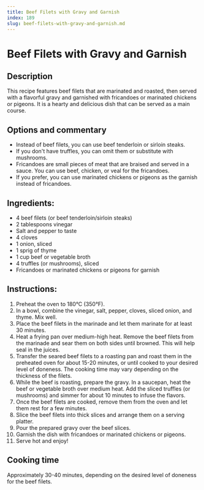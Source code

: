 ```yaml
---
title: Beef Filets with Gravy and Garnish
index: 189
slug: beef-filets-with-gravy-and-garnish.md
---
```


# Beef Filets with Gravy and Garnish

## Description
This recipe features beef filets that are marinated and roasted, then served with a flavorful gravy and garnished with fricandoes or marinated chickens or pigeons. It is a hearty and delicious dish that can be served as a main course.

## Options and commentary
- Instead of beef filets, you can use beef tenderloin or sirloin steaks.
- If you don't have truffles, you can omit them or substitute with mushrooms.
- Fricandoes are small pieces of meat that are braised and served in a sauce. You can use beef, chicken, or veal for the fricandoes.
- If you prefer, you can use marinated chickens or pigeons as the garnish instead of fricandoes.

## Ingredients:
- 4 beef filets (or beef tenderloin/sirloin steaks)
- 2 tablespoons vinegar
- Salt and pepper to taste
- 4 cloves
- 1 onion, sliced
- 1 sprig of thyme
- 1 cup beef or vegetable broth
- 4 truffles (or mushrooms), sliced
- Fricandoes or marinated chickens or pigeons for garnish

## Instructions:
1. Preheat the oven to 180°C (350°F).
2. In a bowl, combine the vinegar, salt, pepper, cloves, sliced onion, and thyme. Mix well.
3. Place the beef filets in the marinade and let them marinate for at least 30 minutes.
4. Heat a frying pan over medium-high heat. Remove the beef filets from the marinade and sear them on both sides until browned. This will help seal in the juices.
5. Transfer the seared beef filets to a roasting pan and roast them in the preheated oven for about 15-20 minutes, or until cooked to your desired level of doneness. The cooking time may vary depending on the thickness of the filets.
6. While the beef is roasting, prepare the gravy. In a saucepan, heat the beef or vegetable broth over medium heat. Add the sliced truffles (or mushrooms) and simmer for about 10 minutes to infuse the flavors.
7. Once the beef filets are cooked, remove them from the oven and let them rest for a few minutes.
8. Slice the beef filets into thick slices and arrange them on a serving platter.
9. Pour the prepared gravy over the beef slices.
10. Garnish the dish with fricandoes or marinated chickens or pigeons.
11. Serve hot and enjoy!

## Cooking time
Approximately 30-40 minutes, depending on the desired level of doneness for the beef filets.